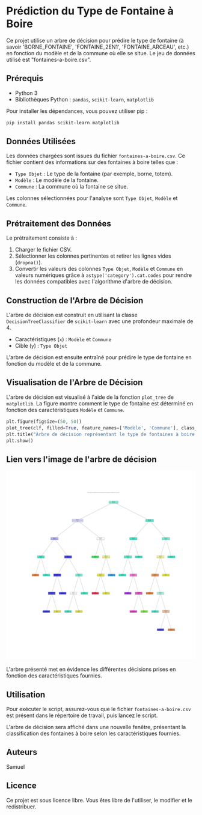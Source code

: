 # Prédiction du Type de Fontaine à Boire

Ce projet utilise un arbre de décision pour prédire le type de fontaine (à savoir 'BORNE_FONTAINE', 'FONTAINE_2EN1', 'FONTAINE_ARCEAU', etc.) en fonction du modèle et de la commune où elle se situe. Le jeu de données utilisé est "fontaines-a-boire.csv".

## Prérequis

- Python 3
- Bibliothèques Python : `pandas`, `scikit-learn`, `matplotlib`

Pour installer les dépendances, vous pouvez utiliser pip :

```bash
pip install pandas scikit-learn matplotlib
```

## Données Utilisées

Les données chargées sont issues du fichier `fontaines-a-boire.csv`. Ce fichier contient des informations sur des fontaines à boire telles que :

- `Type Objet` : Le type de la fontaine (par exemple, borne, totem).
- `Modèle` : Le modèle de la fontaine.
- `Commune` : La commune où la fontaine se situe.

Les colonnes sélectionnées pour l'analyse sont `Type Objet`, `Modèle` et `Commune`.

## Prétraitement des Données

Le prétraitement consiste à :

1. Charger le fichier CSV.
2. Sélectionner les colonnes pertinentes et retirer les lignes vides (`dropna()`).
3. Convertir les valeurs des colonnes `Type Objet`, `Modèle` et `Commune` en valeurs numériques grâce à `astype('category').cat.codes` pour rendre les données compatibles avec l'algorithme d'arbre de décision.

## Construction de l'Arbre de Décision

L'arbre de décision est construit en utilisant la classe `DecisionTreeClassifier` de `scikit-learn` avec une profondeur maximale de 4.

- Caractéristiques (`x`) : `Modèle` et `Commune`
- Cible (`y`) : `Type Objet`

L'arbre de décision est ensuite entraîné pour prédire le type de fontaine en fonction du modèle et de la commune.

## Visualisation de l'Arbre de Décision

L'arbre de décision est visualisé à l'aide de la fonction `plot_tree` de `matplotlib`. La figure montre comment le type de fontaine est déterminé en fonction des caractéristiques `Modèle` et `Commune`.

```python
plt.figure(figsize=(50, 50))
plot_tree(clf, filled=True, feature_names=['Modèle', 'Commune'], class_names=class_names_str)
plt.title("Arbre de décision représentant le type de fontaines à boire en fonction du modèle et de la commune")
plt.show()
```

## Lien vers l'image de l'arbre de décision

![Arbre de décision](decision_tree.png)

L'arbre présenté met en évidence les différentes décisions prises en fonction des caractéristiques fournies.

## Utilisation

Pour exécuter le script, assurez-vous que le fichier `fontaines-a-boire.csv` est présent dans le répertoire de travail, puis lancez le script.

L'arbre de décision sera affiché dans une nouvelle fenêtre, présentant la classification des fontaines à boire selon les caractéristiques fournies.

## Auteurs

Samuel

## Licence

Ce projet est sous licence libre. Vous êtes libre de l'utiliser, le modifier et le redistribuer.

